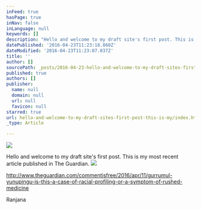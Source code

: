 ```yaml
---
inFeed: true
hasPage: true
inNav: false
inLanguage: null
keywords: []
description: "Hello and welcome to my draft site's first post. This is my most recent article published in The Guardian."
datePublished: '2016-04-23T11:23:18.860Z'
dateModified: '2016-04-23T11:23:07.037Z'
title: ''
author: []
sourcePath: _posts/2016-04-23-hello-and-welcome-to-my-draft-sites-first-post-this-is-my.md
published: true
authors: []
publisher:
  name: null
  domain: null
  url: null
  favicon: null
starred: true
url: hello-and-welcome-to-my-draft-sites-first-post-this-is-my/index.html
_type: Article

---
```

![](https://the-grid-user-content.s3-us-west-2.amazonaws.com/18a7151d-8b59-4fba-a294-a1abc251551c.jpg)

Hello and welcome to my draft site's first post. This is my most recent article published in The Guardian.
![](https://the-grid-user-content.s3-us-west-2.amazonaws.com/badc5fc6-e38e-485a-83a1-ab6e16a9a38a.jpg)

http://www.theguardian.com/commentisfree/2016/apr/11/gurrumul-yunupingu-is-this-a-case-of-racial-profiling-or-a-symptom-of-rushed-medicine

Ranjana